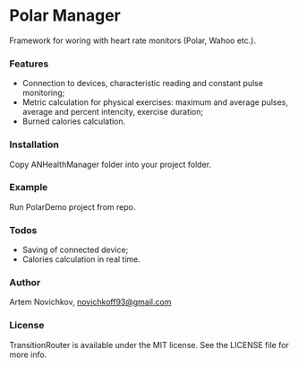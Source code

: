 # Polar Manager

Framework for woring with heart rate monitors (Polar, Wahoo etc.). 

### Features

  - Connection to devices, characteristic reading and constant pulse monitoring;
  - Metric calculation for physical exercises: maximum and average pulses, average and percent intencity, exercise duration;
  - Burned calories calculation.

### Installation

Copy ANHealthManager folder into your project folder.

### Example

Run PolarDemo project from repo.

### Todos

 - Saving of connected device;
 - Calories calculation in real time.

### Author

Artem Novichkov, novichkoff93@gmail.com

### License

TransitionRouter is available under the MIT license. See the LICENSE file for more info.
